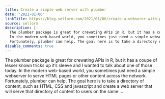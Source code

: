 ```yaml
---
title: Create a simple web server with plumber
date: '2021-01-06'
linkTitle: https://blog.sellorm.com/2021/01/06/create-a-webserer-with-plumber/
source: sellorm
description: |-
  The plumber package is great for crewating APIs in R, but it has a coupe of lesser known tricks up it&rsquo;s sleeve and I wanted to talk about one of those today.
  In the modern web-based world, you sometimes just need a simple webserver to serve HTML pages or other content across the network.
  Fortunately, plumber can help. The goal here is to take a directory of content, such as HTML, CSS and javascript and create a web server that will serve that directory of content to users on the same ...
disable_comments: true
---
```

The plumber package is great for crewating APIs in R, but it has a coupe of lesser known tricks up it&rsquo;s sleeve and I wanted to talk about one of those today.
In the modern web-based world, you sometimes just need a simple webserver to serve HTML pages or other content across the network.
Fortunately, plumber can help. The goal here is to take a directory of content, such as HTML, CSS and javascript and create a web server that will serve that directory of content to users on the same ...